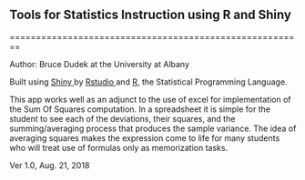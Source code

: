 ## Tools for Statistics Instruction using R and Shiny
========================================================
  
  Author:  Bruce Dudek at the University at Albany
  
  Built using <a href="http://www.rstudio.com/shiny" target="_blank"> Shiny </a> by <a href="http://www.rstudio.com/" target="_blank">Rstudio </a> and <a href="http://www.r-project.org/" target="_blank">R</a>, the Statistical Programming Language.
  
  This app works well as an adjunct to the use of excel for implementation of the Sum Of Squares computation.  In a spreadsheet it is simple for the student to see each of the deviations, their squares, and the summing/averaging process that produces the sample variance.  The idea of averaging squares makes the expression come to life for many students who will treat use of formulas only as memorization tasks.
  
 Ver 1.0, Aug. 21, 2018

